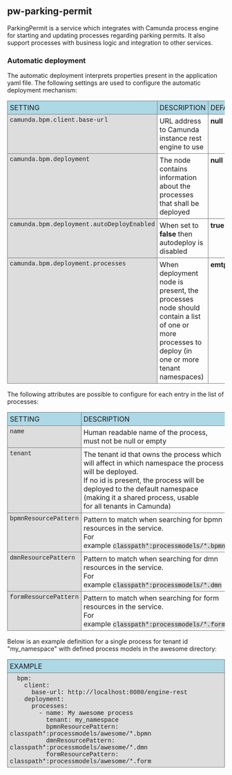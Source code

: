 <style>
	.settings { border-collapse: collapse; }
	.settings th, .settings td { padding: 5px; border: solid 1px #777; vertical-align: top }
	.settings th { background-color: lightblue; text-transform: uppercase; font-weight: normal; text-align: left}
	.code {font-family:Courier New,Courier,monospace; background-color:#dddddd; font-size: 14px }
</style>

<h2>pw-parking-permit</h2>

<p>ParkingPermit is a service which integrates with Camunda process engine for starting and updating processes regarding parking permits. It also support processes with business logic and integration to other services.</p>

<h3>Automatic deployment</h3>

<p>The automatic deployment interprets properties present in the application yaml file. The following settings are used to configure the automatic deployment mechanism:</p>

<table class="settings">
	<thead>
		<tr>
			<th>Setting</th>
			<th>Description</th>
			<th>Default&nbsp;value</th>
		</tr>
	</thead>
	<tbody>
		<tr>
			<td class="code">camunda.bpm.client.base-url</td>
			<td>URL address to Camunda instance rest engine to use</td>
			<td><strong>null</strong></td>
		</tr>
		<tr>
			<td class="code">camunda.bpm.deployment</td>
			<td>The node contains information about the processes that shall be deployed</td>
			<td><strong>null</strong></td>
		</tr>
		<tr>
			<td class="code">camunda.bpm.deployment.autoDeployEnabled</td>
			<td>When set to <strong>false</strong> then autodeploy is disabled</td>
			<td><strong>true</strong></td>
		</tr>
		<tr>
			<td class="code">camunda.bpm.deployment.processes</td>
			<td>When deployment node is present, the processes node should contain a list<br />
			of one or more processes to deploy (in one or more tenant namespaces)</td>
			<td><strong>emtpy list</strong></td>
		</tr>
	</tbody>
</table>

<p>The following attributes are possible to configure for each entry in the list of processes:</p>

<table class="settings">
	<thead>
		<tr>
			<th>Setting</th>
			<th>Description</th>
			<th>Default&nbsp;value</th>
		</tr>
		<tr>
			<td class="code">name</td>
			<td>Human readable name of the process, must not be null or empty</td>
			<td><strong>null</strong></td>
		</tr>
		<tr>
			<td class="code">tenant</td>
			<td>
				The tenant id that owns the process which will affect in which namespace the process will be deployed.<br />
				If no id is present, the process will be deployed to the default namespace (making it a shared process, usable<br />
				for all tenants in Camunda)
			</td>
			<td><strong>null</strong></td>
		</tr>
		<tr>
			<td class="code">bpmnResourcePattern</td>
			<td>
				Pattern to match when searching for bpmn resources in the service.<br />
				For example&nbsp;<span class="code">classpath*:processmodels/*.bpmn</span>
			</td>
			<td><strong>classpath*:**/*.bpmn</strong></td>
		</tr>
		<tr>
			<td class="code">dmnResourcePattern</td>
			<td>
				Pattern to match when searching for dmn resources in the service.<br />
				For example&nbsp;<span class="code">classpath*:processmodels/*.dmn</span>
			</td>
			<td><strong>classpath*:**/*.dmn</strong></td>
		</tr>
		<tr>
			<td class="code">formResourcePattern</td>
			<td>
				Pattern to match when searching for form resources in the service.<br />
				For example&nbsp;<span class="code">classpath*:processmodels/*.form</span>
			</td>
			<td><strong>classpath*:**/*.form</strong></td>
		</tr>
	</thead>
</table>

<p>Below is an example definition for a single process for tenant id "my_namespace" with defined process models in the awesome directory:</p>

<table class="settings">
	<tbody>
		<tr>
			<th>
				Example
			</th>
		</tr>
		<tr>
			<td class="code">
			<span class="code">
				&nbsp; bpm:<br />
				&nbsp; &nbsp; client:<br />
				&nbsp; &nbsp; &nbsp; base-url: http://localhost:8080/engine-rest<br />
				&nbsp; &nbsp; deployment:<br />
				&nbsp; &nbsp; &nbsp; processes:<br />
				&nbsp; &nbsp; &nbsp; &nbsp; - name: My awesome process<br />
				&nbsp; &nbsp; &nbsp; &nbsp; &nbsp; tenant: my_namespace<br />
				&nbsp; &nbsp; &nbsp; &nbsp; &nbsp; bpmnResourcePattern: classpath*:processmodels/awesome/*.bpmn<br />
				&nbsp; &nbsp; &nbsp; &nbsp; &nbsp; dmnResourcePattern: classpath*:processmodels/awesome/*.dmn<br />
				&nbsp; &nbsp; &nbsp; &nbsp; &nbsp; formResourcePattern: classpath*:processmodels/awesome/*.form
			</span>
			</td>
		</tr>
	</tbody>
</table>
<p>&nbsp;</p>
